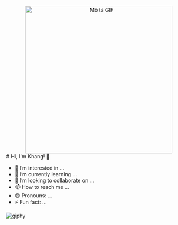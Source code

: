 <div align="center">
  <img src="https://github.com/danhkhanglamdata/danhkhanglamdata/assets/153256289/1ed134c3-61e3-440e-8346-536a6ec17510" alt="Mô tả GIF" height="400px">
</div>
# Hi, I'm Khang! 👋

- 👀 I’m interested in ...
- 🌱 I’m currently learning ...
- 💞️ I’m looking to collaborate on ...
- 📫 How to reach me ...
- 😄 Pronouns: ...
- ⚡ Fun fact: ...


<!---
danhkhanglamdata/danhkhanglamdata is a ✨ special ✨ repository because its `README.md` (this file) appears on your GitHub profile.
You can click the Preview link to take a look at your changes.
--->
![giphy](https://github.com/danhkhanglamdata/danhkhanglamdata/assets/153256289/021f51b4-49b5-459b-b276-a557d6b714dd)

